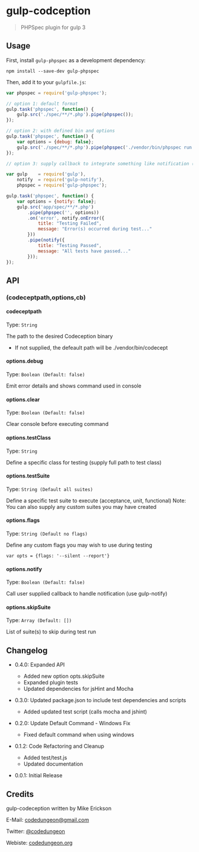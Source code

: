 # gulp-codception
> PHPSpec plugin for gulp 3

## Usage

First, install `gulp-phpspec` as a development dependency:

```shell
npm install --save-dev gulp-phpspec
```

Then, add it to your `gulpfile.js`:

```javascript
var phpspec = require('gulp-phpspec');

// option 1: default format
gulp.task('phpspec', function() {
	gulp.src('./spec/**/*.php').pipe(phpspec());
});

// option 2: with defined bin and options
gulp.task('phpspec', function() {
	var options = {debug: false};
	gulp.src('./spec/**/*.php').pipe(phpspec('./vendor/bin/phpspec run',options));
});

// option 3: supply callback to integrate something like notification (using gulp-notify)

var gulp    = require('gulp'),
    notify  = require('gulp-notify'),
    phpspec = require('gulp-phpspec');

gulp.task('phpspec', function() {
	var options = {notify: false};
	gulp.src('app/spec/**/*.php')
		.pipe(phpspec('', options))
		.on('error', notify.onError({
			title: "Testing Failed",
			message: "Error(s) occurred during test..."
		}))
		.pipe(notify({
			title: "Testing Passed",
			message: "All tests have passed..."
		}));
});


```

## API

### (codeceptpath,options,cb)

#### codeceptpath

Type: `String`

The path to the desired Codeception binary
- If not supplied, the defeault path will be ./vendor/bin/codecept

#### options.debug
Type: `Boolean (Default: false)`

Emit error details and shows command used in console

#### options.clear
Type: `Boolean (Default: false)`

Clear console before executing command

#### options.testClass
Type: `String`

Define a specific class for testing (supply full path to test class)

#### options.testSuite
Type: `String (Default all suites)`

Define a specific test suite to execute (acceptance, unit, functional)
Note: You can also supply any custom suites you may have created

#### options.flags
Type: `String (Default no flags)`

Define any custom flags you may wish to use during testing

```
var opts = {flags: '--silent --report'}
```

#### options.notify
Type: `Boolean (Default: false)`

Call user supplied callback to handle notification (use gulp-notify)

#### options.skipSuite
Type: `Array (Default: [])`

List of suite(s) to skip during test run

## Changelog

- 0.4.0: Expanded API
    - Added new option opts.skipSuite
    - Expanded plugin tests
    - Updated dependencies for jsHint and Mocha

- 0.3.0: Updated package.json to include test dependencies and scripts
    - Added updated test script (calls mocha and jshint)

- 0.2.0: Update Default Command - Windows Fix
    - Fixed default command when using windows

- 0.1.2: Code Refactoring and Cleanup
    - Added test/test.js
    - Updated documentation

- 0.0.1: Initial Release

## Credits

gulp-codeception written by Mike Erickson

E-Mail: [codedungeon@gmail.com](mailto:codedungeon@gmail.com)

Twitter: [@codedungeon](http://twitter.com/codedungeon)

Webiste: [codedungeon.org](http://codedungeon.org)